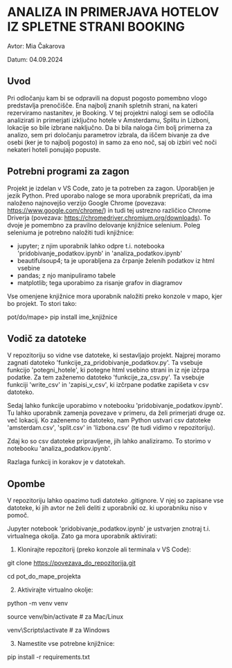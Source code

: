 # ANALIZA IN PRIMERJAVA HOTELOV IZ SPLETNE STRANI BOOKING
Avtor: Mia Čakarova

Datum: 04.09.2024

## Uvod
Pri odločanju kam bi se odpravili na dopust pogosto pomembno vlogo predstavlja prenočišče. Ena najbolj znanih spletnih strani, na kateri rezerviramo nastanitev, je Booking. V tej projektni nalogi sem se odločila analizirati in primerjati izključno hotele v Amsterdamu, Splitu in Lizboni, lokacije so bile izbrane naključno. Da bi bila naloga čim bolj primerna za analizo, sem pri določanju parametrov izbrala, da iščem bivanje za dve osebi (ker je to najbolj pogosto) in samo za eno noč, saj ob izbiri več noči nekateri hoteli ponujajo popuste.

## Potrebni programi za zagon
Projekt je izdelan v VS Code, zato je ta potreben za zagon. Uporabljen je jezik Python. 
Pred uporabo naloge se mora uporabnik prepričati, da ima naloženo najnovejšo verzijo Google Chrome (povezava: https://www.google.com/chrome/) in tudi tej ustrezno različico Chrome Driverja (povezava: https://chromedriver.chromium.org/downloads). To dvoje je pomembno za pravilno delovanje knjižnice selenium. 
Poleg seleniuma je potrebno naložiti tudi knjižnice: 
- jupyter; z njim uporabnik lahko odpre t.i. notebooka 'pridobivanje_podatkov.ipynb' in 'analiza_podatkov.ipynb'
- beautifulsoup4; ta je uporabljena za črpanje želenih podatkov iz html vsebine
- pandas; z njo manipuliramo tabele
- matplotlib; tega uporabimo za risanje grafov in diagramov

Vse omenjene knjižnice mora uporabnik naložiti preko konzole v mapo, kjer bo projekt. To stori tako:

pot/do/mape> pip install ime_knjižnice

## Vodič za datoteke
V repozitoriju so vidne vse datoteke, ki sestavljajo projekt. Najprej moramo zagnati datoteko 'funkcije_za_pridobivanje_podatkov.py'. Ta vsebuje funkcijo 'potegni_hotele', ki potegne html vsebino strani in iz nje izčrpa podatke. Za tem zaženemo datoteko 'funkcije_za_csv.py'. Ta vsebuje  funkciji 'write_csv' in 'zapisi_v_csv', ki izčrpane podatke zapišeta v csv datoteko. 

Sedaj lahko funkcije uporabimo v notebooku 'pridobivanje_podatkov.ipynb'. Tu lahko uporabnik zamenja povezave v primeru, da želi primerjati druge oz. več lokacij. Ko zaženemo to datoteko, nam Python ustvari csv datoteke 'amsterdam.csv', 'split.csv' in 'lizbona.csv' (te tudi vidimo v repozitoriju).

Zdaj ko so csv datoteke pripravljene, jih lahko analiziramo. To storimo v notebooku 'analiza_podatkov.ipynb'.

Razlaga funkcij in korakov je v datotekah.

## Opombe
V repozitoriju lahko opazimo tudi datoteko .gitignore. V njej so zapisane vse datoteke, ki jih avtor ne želi deliti z uporabniki oz. ki uporabniku niso v pomoč.

Jupyter notebook 'pridobivanje_podatkov.ipynb' je ustvarjen znotraj t.i. virtualnega okolja. Zato ga mora uporabnik aktivirati:
1. Klonirajte repozitorij (preko konzole ali terminala v VS Code):

git clone https://povezava_do_repozitorija.git

cd pot_do_mape_projekta

2. Aktivirajte virtualno okolje:

python -m venv venv

source venv/bin/activate     # za Mac/Linux

venv\Scripts\activate        # za Windows

3. Namestite vse potrebne knjižnice:

pip install -r requirements.txt
